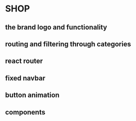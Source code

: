 # SHOP

## the brand logo and functionality

## routing and filtering through categories

## react router

## fixed navbar

## button animation

## components